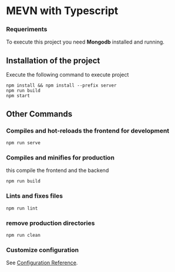 # MEVN with Typescript

### Requeriments

To execute this project you need **Mongodb** installed and running.

## Installation of the project

Execute the following command to execute project

```
npm install && npm install --prefix server
npm run build
npm start
```

## Other Commands

### Compiles and hot-reloads the frontend for development
```
npm run serve
```

### Compiles and minifies for production

this compile the frontend and the backend

```
npm run build
```

### Lints and fixes files
```
npm run lint
```

### remove production directories

```
npm run clean
```

### Customize configuration
See [Configuration Reference](https://cli.vuejs.org/config/).
